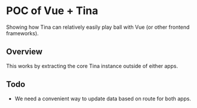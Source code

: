 # POC of Vue + Tina

Showing how Tina can relatively easily play ball with Vue (or other frontend frameworks).

## Overview

This works by extracting the core Tina instance outside of either apps.

## Todo

- We need a convenient way to update data based on route for both apps.
